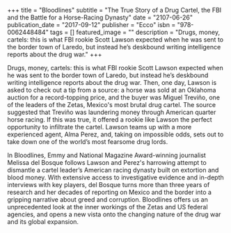 +++
title = "Bloodlines"
subtitle = "The True Story of a Drug Cartel, the FBI and the Battle for a Horse-Racing Dynasty"
date = "2107-06-26"
publication_date = "2017-09-12"
publisher = "Ecco"
isbn = "978-0062448484"
tags = []
featured_image = ""
description = "Drugs, money, cartels: this is what FBI rookie Scott Lawson expected when he was sent to the border town of Laredo, but instead he’s deskbound writing intelligence reports about the drug war."
+++

Drugs, money, cartels: this is what FBI rookie Scott Lawson expected when he was sent to the border town of Laredo, but instead he’s deskbound writing intelligence reports about the drug war. Then, one day, Lawson is asked to check out a tip from a source: a horse was sold at an Oklahoma auction for a record-topping price, and the buyer was Miguel Treviño, one of the leaders of the Zetas, Mexico's most brutal drug cartel. The source suggested that Treviño was laundering money through American quarter horse racing. If this was true, it offered a rookie like Lawson the perfect opportunity to infiltrate the cartel. Lawson teams up with a more experienced agent, Alma Perez, and, taking on impossible odds, sets out to take down one of the world’s most fearsome drug lords. 

In Bloodlines, Emmy and National Magazine Award-winning journalist Melissa del Bosque follows Lawson and Perez's harrowing attempt to dismantle a cartel leader’s American racing dynasty built on extortion and blood money. 
With extensive access to investigative evidence and in-depth interviews with key players, del Bosque turns more than three years of research and her decades of reporting on Mexico and the border into a gripping narrative about greed and corruption. Bloodlines offers us an unprecedented look at the inner workings of the Zetas and US federal agencies, and opens a new vista onto the changing nature of the drug war and its global expansion.
